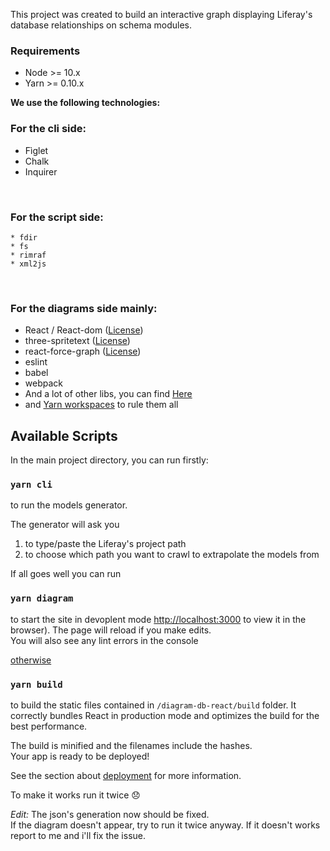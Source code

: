 This project was created to build an interactive graph displaying Liferay's database relationships on  schema modules.

### Requirements
* Node >= 10.x
* Yarn >= 0.10.x

**We use the following technologies:**
### For the cli side:
* Fìglet
* Chalk
* Inquirer
<br>

### For the script side:
    * fdir
    * fs
    * rimraf
    * xml2js
<br>

### For the diagrams side mainly:
* React / React-dom ([License](https://github.com/facebook/react/blob/master/LICENSE))
* three-spritetext ([License](https://github.com/vasturiano/three-spritetext/blob/master/LICENSE))
* react-force-graph ([License](https://github.com/vasturiano/react-force-graph/blob/master/LICENSE))
* eslint
* babel
* webpack
* And a lot of other libs, you can find [Here](https://github.com/liferay-commerce/db-schema-viewer/blob/master/diagram-db-react/package.json)
* and <u>Yarn workspaces</u> to rule them all


## Available Scripts

In the main project directory, you can run firstly:

### `yarn cli`

to run the models generator.

The generator will ask you
1) to type/paste the Liferay's project path  
2) to choose which path you want to crawl to extrapolate the models from

If all goes well you can run 

### `yarn diagram`

to start the site in devoplent mode [http://localhost:3000](http://localhost:3000) to view it in the browser). 
The page will reload if you make edits.<br>
You will also see any lint errors in the console

<u>otherwise</u>


### `yarn build`

to build the static files contained in `/diagram-db-react/build` folder.
It correctly bundles React in production mode and optimizes the build for the best performance.

The build is minified and the filenames include the hashes.<br>
Your app is ready to be deployed!

See the section about [deployment](https://facebook.github.io/create-react-app/docs/deployment) for more information.



To make it works run it twice 😞

*Edit:*
The json's generation now should be fixed.<br>
If the diagram doesn't appear, try to run it twice anyway. If it doesn't works report to me and i'll fix the issue.
